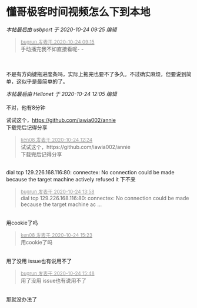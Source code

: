 # 懂哥极客时间视频怎么下到本地


<i class="pstatus"> 本帖最后由 usbport 于 2020-10-24 09:25 编辑 </i><br />
<div class="quote"><blockquote><font size="2"><a href="https://www.hostloc.com/forum.php?mod=redirect&amp;goto=findpost&amp;pid=9344400&amp;ptid=757756" target="_blank"><font color="#999999">bugrun 发表于 2020-10-24 09:15</font></a></font><br />
手动播完我不如直接看呢- -</blockquote></div><br />
<br />
不是有方向键拖进度条吗，实际上拖完也要不了多久。不过确实麻烦，但要说到简单，这似乎是最简单的了。

<i class="pstatus"> 本帖最后由 Hellonet 于 2020-10-24 12:05 编辑 </i><br />
<br />
不对，他有8分钟

试试这个，https://github.com/iawia002/annie<br />
下载完后记得分享<img src="static/image/smiley/default/lol.gif" smilieid="12" border="0" alt="" />

<div class="quote"><blockquote><font size="2"><a href="https://www.hostloc.com/forum.php?mod=redirect&amp;goto=findpost&amp;pid=9345231&amp;ptid=757756" target="_blank"><font color="#999999">ken08 发表于 2020-10-24 12:24</font></a></font><br />
试试这个，https://github.com/iawia002/annie<br />
下载完后记得分享</blockquote></div><br />
 dial tcp 129.226.168.116:80: connectex: No connection could be made because the target machine actively refused it 下不来

<div class="quote"><blockquote><font size="2"><a href="https://www.hostloc.com/forum.php?mod=redirect&amp;goto=findpost&amp;pid=9345668&amp;ptid=757756" target="_blank"><font color="#999999">bugrun 发表于 2020-10-24 13:58</font></a></font><br />
dial tcp 129.226.168.116:80: connectex: No connection could be made because the target machine ac ...</blockquote></div><br />
用cookie了吗

<div class="quote"><blockquote><font size="2"><a href="https://www.hostloc.com/forum.php?mod=redirect&amp;goto=findpost&amp;pid=9346077&amp;ptid=757756" target="_blank"><font color="#999999">ken08 发表于 2020-10-24 15:23</font></a></font><br />
用cookie了吗</blockquote></div><br />
用了没用 issue也有说用不了

<div class="quote"><blockquote><font size="2"><a href="https://www.hostloc.com/forum.php?mod=redirect&amp;goto=findpost&amp;pid=9346204&amp;ptid=757756" target="_blank"><font color="#999999">bugrun 发表于 2020-10-24 15:48</font></a></font><br />
用了没用 issue也有说用不了</blockquote></div><br />
<img src="static/image/smiley/yct/022.gif" smilieid="42" border="0" alt="" />那就没办法了
